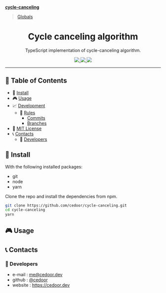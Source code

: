 **[cycle-canceling](README.md)**

> [Globals](globals.md)

<p align="center">
    <h1 align="center">
        Cycle canceling algorithm
    </h1>
    <p align="center">TypeScript implementation of cycle-canceling algorithm.</p>
</p>
    
<p align="center">
    <a href="https://github.com/cedoor/cycle-canceling/blob/master/LICENSE" target="_blank">
        <img src="https://img.shields.io/github/license/cedoor/cycle-canceling.svg?style=flat-square">
    </a>
    <a href="https://david-dm.org/cedoor/cycle-canceling" target="_blank">
        <img src="https://img.shields.io/david/cedoor/cycle-canceling.svg?style=flat-square">
    </a>
    <a href="https://david-dm.org/cedoor/cycle-canceling?type=dev" target="_blank">
        <img src="https://img.shields.io/david/dev/cedoor/cycle-canceling.svg?style=flat-square">
    </a>
</p>

___

## :paperclip: Table of Contents
- :hammer: [Install](#hammer-install)
- :video_game: [Usage](#video_game-usage)
- :chart_with_upwards_trend: [Development](#chart_with_upwards_trend-development)
  - :scroll: [Rules](#scroll-rules)
    - [Commits](https://github.com/cedoor/cedoor/tree/main/git#commits-rules)
    - [Branches](https://github.com/cedoor/cedoor/tree/main/git#branch-rules)
- :page_facing_up: [MIT License](https://github.com/cedoor/cycle-canceling/blob/master/LICENSE)
- :telephone_receiver: [Contacts](#telephone_receiver-contacts)
  - :boy: [Developers](#boy-developers)

## :hammer: Install

With the following installed packages:
- git
- node
- yarn

Clone the repo and install the dependencies from npm.

```bash
git clone https://github.com/cedoor/cycle-canceling.git
cd cycle-canceling
yarn
```

## :video_game: Usage

## :telephone_receiver: Contacts
### :boy: Developers
* e-mail : me@cedoor.dev
* github : [@cedoor](https://github.com/cedoor)
* website : https://cedoor.dev

